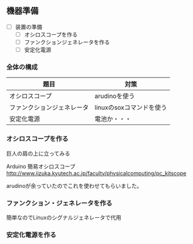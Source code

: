 ## 機器準備

- [ ] 装置の準備
   - [ ] オシロスコープを作る
   - [ ] ファンクションジェネレータを作る
   - [ ] 安定化電源
   
### 全体の構成

|題目|対策|
|-|-|
|オシロスコープ|arudinoを使う|
|ファンクションジェネレータ|linuxのsoxコマンドを使う|
|安定化電源|電池か・・・|
 
### オシロスコープを作る

巨人の肩の上に立ってみる

Arduino 簡易オシロスコープ
http://www.iizuka.kyutech.ac.jp/faculty/physicalcomputing/pc_kitscope

arudinoが余っていたのでこれを使わせてもらいました。

### ファンクション・ジェネレータを作る

簡単なのでLinuxのシグナルジェネレータで代用




### 安定化電源を作る


